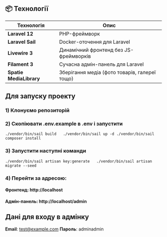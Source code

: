 
## 📦 Технології

| Технологія              | Опис                                          |
|-------------------------|-----------------------------------------------|
| **Laravel 12**          | PHP-фреймворк                                 |
| **Laravel Sail**        | Docker-оточення для Laravel                   |
| **Livewire 3**          | Динамічний фронтенд без JS-фреймворків        |
| **Filament 3**          | Сучасна адмін-панель для Laravel              | 
| **Spatie MediaLibrary** | Зберігання медіа (фото товарів, галереї тощо) |


## Для запуску проекту 

### 1) Клонуємо репозиторій
### 2) Скопіювати .env.example в .env і запустити 

`./vendor/bin/sail build  
./vendor/bin/sail up -d
./vendor/bin/sail composer install`

### 3) Запустити наступні команди

`./vendor/bin/sail artisan key:generate  
./vendor/bin/sail artisan migrate --seed`

### 4) Перейти за адресою:
#### Фронтенд: http://localhost
#### Адмін-панель: http://localhost/admin

## Дані для входу в адмінку
**Email**: test@example.com
**Пароль**: adminadmin
